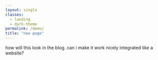 ```yaml
---
layout: single
classes:
  - landing
  - dark-theme
permalink: /demo/
title: "new page"
---
```


how will this look in the blog. can i make it work nicely integrated like a website?
